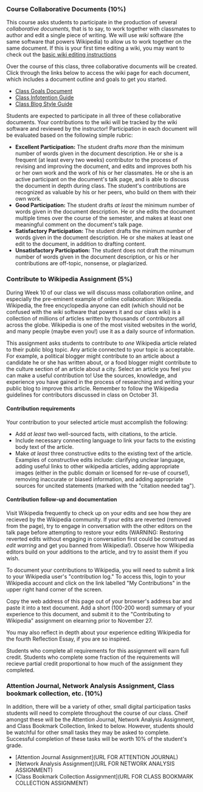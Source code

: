 
### Course Collaborative Documents (10%)
This course asks students to participate in the production of several *collaborative documents,* that is to say, to work together with classmates to author and edit a single piece of writing. We will use *wiki* software (the same software that powers Wikipedia) to allow us to work together on the same document. If this is your first time editing a wiki, you may want to check out the [basic wiki editing instructions](http://copyvillain.org/emac2321wiki/index.php?title=Basic_Wiki_Editing_Instructions)

Over the course of this class, three collaborative documents will be created. Click through the links below to access the wiki page for each document, which includes a document outline and goals to get you started. 

- [Class Goals Document](http://copyvillain.org/emac2321wiki/index.php?title=Class_Goals_Document)
- [Class Infotention Guide](http://copyvillain.org/emac2321wiki/index.php?title=Class_Infotention_Guide)
- [Class Blog Style Guide](http://copyvillain.org/emac2321wiki/index.php?title=Class_Blog_Style_Guide)

Students are expected to participate in all three of these collaborative documents. Your contributions to the wiki will be tracked by the wiki software and reviewed by the instructor! Participation in each document will be evaluated based on the following simple rubric: 

- **Excellent Participation:** The student drafts *more than* the minimum number of words given in the document description. He or she is a frequent (at least every two weeks) contributor to the process of revising and improving the document, and edits and improves both his or her own work and the work of his or her classmates. He or she is an active participant on the document's talk page, and is able to discuss the document in depth during class. The student's contributions are recognized as valuable by his or her peers, who build on them with their own work.
- **Good Participation:** The student drafts *at least* the minimum number of words given in the document description. He or she edits the document multiple times over the course of the semester, and makes at least one meaningful comment on the document's talk page. 
- **Satisfactory Participation:** The student drafts the minimum number of words given in the document description. He or she makes at least one edit to the document, in addition to drafting content. 
- **Unsatisfactory Participation:** The student does not draft the minumum number of words given in the document description, or his or her contributions are off-topic, nonsense, or plagiarized.  


### Contribute to Wikipedia Assignment (5%)

During Week 10 of our class we will discuss mass collaboration online, and especially the pre-eminent example of online collaboration: Wikipedia. Wikipedia, the free encyclopedia anyone can edit (which should not be confused with the *wiki* software that powers it and our class wiki) is a collection of millions of articles written by thousands of contributors all across the globe. Wikipedia is one of the most visited websites in the world, and many people (maybe even you!) use it as a daily source of information. 

This assignment asks students to contribute to *one* Wikipedia article related to their public blog topic. Any article connected to your topic is acceptable. For example, a political blogger might contribute to an article about a candidate he or she has written about, or a food blogger might contribute to the culture section of an article about a city. Select an article you feel you can make a useful contribution to! Use the sources, knowledge, and experience you have gained in the process of researching and writing your public blog to improve this article. Remember to follow the Wikipedia guidelines for contributors discussed in class on October 31. 

#### Contribution requirements

Your contribution to your selected article must accomplish the following: 

- Add *at least* two well-sourced facts, with citations, to the article. 
- Include necessary connecting language to link your facts to the existing body text of the article.
- Make *at least* three constructive edits to the existing text of the article. Examples of constructive edits include: clarifying unclear language, adding useful links to other wikipedia articles, adding appropriate images (either in the public domain or licensed for re-use of course!), removing inaccurate or biased information, and adding appropriate sources for uncited statements (marked with the "citation needed tag"). 

#### Contribution follow-up and documentation

Visit Wikipedia frequently to check up on your edits and see how they are recieved by the Wikipedia community. If your edits are reverted (removed from the page), try to engage in conversation with the other editors on the talk page before attempting to restore your edits (WARNING: Restoring reverted edits without engaging in conversation first could be construed as *edit warring* and get you banned from Wikipedia!). Observe how Wikipedia editors build on your additions to the article, and try to assist them if you wish. 

To document your contributions to Wikipedia, you will need to submit a link to your Wikipedia user's "contribution log." To access this, login to your Wikipedia account and click on the link labelled "My Contributions" in the upper right hand corner of the screen. 

Copy the web address of this page out of your browser's address bar and paste it into a text document. Add a short (100-200 word) summary of your experience to this document, and submit it to the "Contributing to Wikipedia" assignment on elearning prior to November 27.

You may also reflect in depth about your experience editing Wikipedia for the fourth Reflection Essay, if you are so inspired. 

Students who complete all requirements for this assignment will earn full credit. Students who complete some fraction of the requirements will recieve partial credit proportional to how much of the assignment they completed.

### Attention Journal, Network Analysis Assignment, Class bookmark collection, etc. (10%)

In addition, there will be a variety of other, small digital participation tasks students will need to complete throughout the course of our class. Cheif amongst these will be the Attention Journal, Network Analysis Assignment, and Class Bookmark Collection, linked to below. However, students should be watchful for other small tasks they may be asked to complete. Successful completion of these tasks will be worth 10% of the student's grade. 

- [Attention Journal Assignment](URL FOR ATTENTION JOURNAL)
- [Network Analysis Assignment](URL FOR NETWORK ANALYSIS ASSIGNMENT)
- [Class Bookmark Collection Assignment](URL FOR CLASS BOOKMARK COLLECTION ASSIGNMENT)
